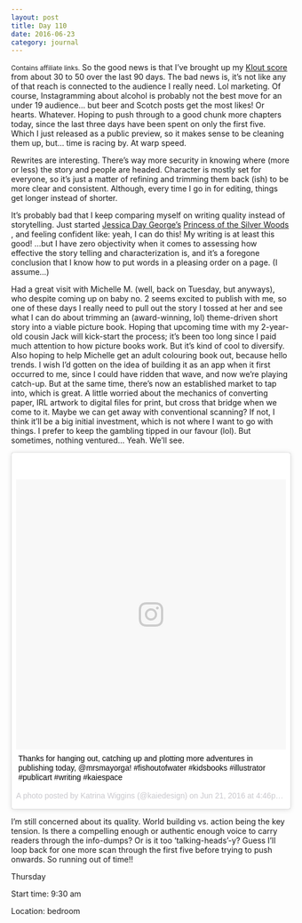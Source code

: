 ```yaml
---
layout: post
title: Day 110
date: 2016-06-23
category: journal
---
```



<small>Contains affiliate links.</small> So the good news is that I’ve brought up my <a href="https://klout.com/#/kaiedesign">Klout score</a> from about 30 to 50 over the last 90 days. The bad news is, it’s not like any of that reach is connected to the audience I really need. Lol marketing. Of course, Instagramming about alcohol is probably not the best move for an under 19 audience… but beer and Scotch posts get the most likes! Or hearts. Whatever. Hoping to push through to a good chunk more chapters today, since the last three days have been spent on only the first five. Which I just released as a public preview, so it makes sense to be cleaning them up, but… time is racing by. At warp speed.

Rewrites are interesting. There’s way more security in knowing where (more or less) the story and people are headed. Character is mostly set for everyone, so it’s just a matter of refining and trimming them back (ish) to be more clear and consistent. Although, every time I go in for editing, things get longer instead of shorter. 

It’s probably bad that I keep comparing myself on writing quality instead of storytelling. Just started <a href="http://www.jessicadaygeorge.com/">Jessica Day George’s</a> <a  href="http://www.amazon.ca/gp/product/B009SJZQAI/ref=as_li_ss_tl?ie=UTF8&camp=15121&creative=390961&creativeASIN=B009SJZQAI&linkCode=as2&tag=kaie06-20">Princess of the Silver Woods</a><img src="http://ir-ca.amazon-adsystem.com/e/ir?t=kaie06-20&l=as2&o=15&a=B009SJZQAI" width="1" height="1" border="0" alt="" style="border:none !important; margin:0px !important;" />
, and feeling confident like: yeah, I can do this! My writing is at least this good! …but I have zero objectivity when it comes to assessing how effective the story telling and characterization is, and it’s a foregone conclusion that I know how to put words in a pleasing order on a page. (I assume…)

Had a great visit with Michelle M. (well, back on Tuesday, but anyways), who despite coming up on baby no. 2 seems excited to publish with me, so one of these days I really need to pull out the story I tossed at her and see what I can do about trimming an (award-winning, lol) theme-driven short story into a viable picture book. Hoping that upcoming time with my 2-year-old cousin Jack will kick-start the process; it’s been too long since I paid much attention to how picture books work. But it’s kind of cool to diversify. Also hoping to help Michelle get an adult colouring book out, because hello trends. I wish I’d gotten on the idea of building it as an app when it first occurred to me, since I could have ridden that wave, and now we’re playing catch-up. But at the same time, there’s now an established market to tap into, which is great. A little worried about the mechanics of converting paper, IRL artwork to digital files for print, but cross that bridge when we come to it. Maybe we can get away with conventional scanning? If not, I think it’ll be a big initial investment, which is not where I want to go with things. I prefer to keep the gambling tipped in our favour (lol). But sometimes, nothing ventured… Yeah. We’ll see.


<blockquote class="instagram-media" data-instgrm-captioned data-instgrm-version="7" style=" background:#FFF; border:0; border-radius:3px; box-shadow:0 0 1px 0 rgba(0,0,0,0.5),0 1px 10px 0 rgba(0,0,0,0.15); margin: 1px; max-width:658px; padding:0; width:99.375%; width:-webkit-calc(100% - 2px); width:calc(100% - 2px);"><div style="padding:8px;"> <div style=" background:#F8F8F8; line-height:0; margin-top:40px; padding:50.0% 0; text-align:center; width:100%;"> <div style=" background:url(data:image/png;base64,iVBORw0KGgoAAAANSUhEUgAAACwAAAAsCAMAAAApWqozAAAABGdBTUEAALGPC/xhBQAAAAFzUkdCAK7OHOkAAAAMUExURczMzPf399fX1+bm5mzY9AMAAADiSURBVDjLvZXbEsMgCES5/P8/t9FuRVCRmU73JWlzosgSIIZURCjo/ad+EQJJB4Hv8BFt+IDpQoCx1wjOSBFhh2XssxEIYn3ulI/6MNReE07UIWJEv8UEOWDS88LY97kqyTliJKKtuYBbruAyVh5wOHiXmpi5we58Ek028czwyuQdLKPG1Bkb4NnM+VeAnfHqn1k4+GPT6uGQcvu2h2OVuIf/gWUFyy8OWEpdyZSa3aVCqpVoVvzZZ2VTnn2wU8qzVjDDetO90GSy9mVLqtgYSy231MxrY6I2gGqjrTY0L8fxCxfCBbhWrsYYAAAAAElFTkSuQmCC); display:block; height:44px; margin:0 auto -44px; position:relative; top:-22px; width:44px;"></div></div> <p style=" margin:8px 0 0 0; padding:0 4px;"> <a href="https://www.instagram.com/p/BG73t--p29A/" style=" color:#000; font-family:Arial,sans-serif; font-size:14px; font-style:normal; font-weight:normal; line-height:17px; text-decoration:none; word-wrap:break-word;" target="_blank">Thanks for hanging out, catching up and plotting more adventures in publishing today, @mrsmayorga! #fishoutofwater #kidsbooks #illustrator #publicart #writing #kaiespace</a></p> <p style=" color:#c9c8cd; font-family:Arial,sans-serif; font-size:14px; line-height:17px; margin-bottom:0; margin-top:8px; overflow:hidden; padding:8px 0 7px; text-align:center; text-overflow:ellipsis; white-space:nowrap;">A photo posted by Katrina Wiggins (@kaiedesign) on <time style=" font-family:Arial,sans-serif; font-size:14px; line-height:17px;" datetime="2016-06-21T23:46:41+00:00">Jun 21, 2016 at 4:46pm PDT</time></p></div></blockquote>
<script async defer src="//platform.instagram.com/en_US/embeds.js"></script>


I’m still concerned about its quality. World building vs. action being the key tension. Is there a compelling enough or authentic enough voice to carry readers through the info-dumps? Or is it too ‘talking-heads’-y? Guess I’ll loop back for one more scan through the first five before trying to push onwards. So running out of time!! 


Thursday

Start time: 9:30 am

Location: bedroom

